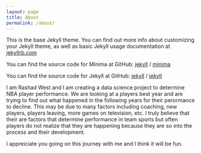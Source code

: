 ```yaml
---
layout: page
title: About
permalink: /about/
---
```


This is the base Jekyll theme. You can find out more info about customizing your Jekyll theme, as well as basic Jekyll usage documentation at [jekyllrb.com](https://jekyllrb.com/)

You can find the source code for Minima at GitHub:
[jekyll][jekyll-organization] /
[minima](https://github.com/jekyll/minima)

You can find the source code for Jekyll at GitHub:
[jekyll][jekyll-organization] /
[jekyll](https://github.com/jekyll/jekyll)


[jekyll-organization]: https://github.com/jekyll


I am Rashad West and I am creating a data science project to determine NBA player performance.  We are looking at a players best year and are trying to find out what happened in the following years for their perormance to decline.  This may be due to many factors including coaching, new players, players leaving, more games on television, etc.  I truly believe that their are factors that determine performance in team sports but often players do not realize that they are happening because they are so into the process and their development. 

I appreiciate you going on this journey with me and I think it will be fun.  
